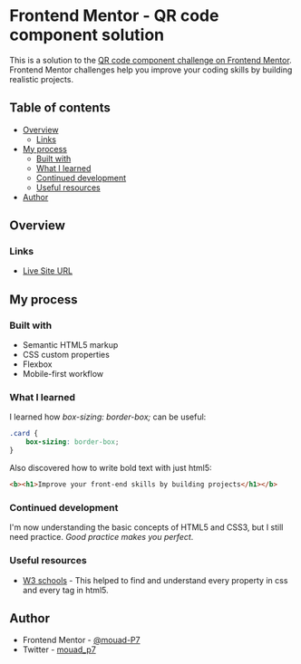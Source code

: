 # Frontend Mentor - QR code component solution

This is a solution to the [QR code component challenge on Frontend Mentor](https://www.frontendmentor.io/challenges/qr-code-component-iux_sIO_H). Frontend Mentor challenges help you improve your coding skills by building realistic projects. 

## Table of contents

- [Overview](#overview)
  - [Links](#links)
- [My process](#my-process)
  - [Built with](#built-with)
  - [What I learned](#what-i-learned)
  - [Continued development](#continued-development)
  - [Useful resources](#useful-resources)
- [Author](#author)

## Overview

### Links

- [Live Site URL](https://mouad-p7.github.io/QR-code-component/)

## My process

### Built with

- Semantic HTML5 markup
- CSS custom properties
- Flexbox
- Mobile-first workflow

### What I learned

I learned how *box-sizing: border-box;* can be useful:

```css
.card {
    box-sizing: border-box;
}
```
Also discovered how to write bold text with just html5:

```html
<b><h1>Improve your front-end skills by building projects</h1></b>
```

### Continued development

I'm now understanding the basic concepts of HTML5 and CSS3, but I still need practice. 
*Good practice makes you perfect*.

### Useful resources

- [W3 schools](https://www.w3schools.com/) - This helped to find and understand every property in css and every tag in html5.

## Author

- Frontend Mentor - [@mouad-P7](https://www.frontendmentor.io/profile/mouad-p7)
- Twitter - [mouad_p7](https://www.twitter.com/mouad_p7)


